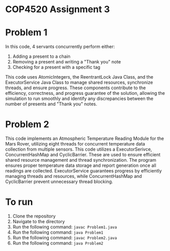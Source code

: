 # COP4520 Assignment 3


# Problem 1

In this code, 4 servants concurrently perform either: 
1. Adding a present to a chain
2. Removing a present and writing a "Thank you" note
3. Checking for a present with a specific tag

This code uses AtomicIntegers, the ReentrantLock Java Class, and the ExecutorService Java Class to manage shared resources, synchronize threads, and ensure progress. These components contribute to the efficiency, correctness, and progress guarantee of the solution, allowing the simulation to run smoothly and identify any discrepancies between the number of presents and "Thank you" notes.


# Problem 2

This code implements an Atmospheric Temperature Reading Module for the Mars Rover, utilizing eight threads for concurrent temperature data collection from multiple sensors. This code utilizes a ExecutorSerivce, ConcurrentHashMap and CyclicBarrier. These are used to ensure efficient shared resource management and thread synchronization. The program ensures proper temperature data storage and report generation once all readings are collected. ExecutorService guarantees progress by efficiently managing threads and resources, while ConcurrentHashMap and CyclicBarrier prevent unnecessary thread blocking.


# To run
1. Clone the repository
2. Navigate to the directory
3. Run the following command: `javac Problem1.java`
4. Run the following command: `java Problem1`
5. Run the following command: `javac Problem2.java`
6. Run the following command: `java Problem2`
